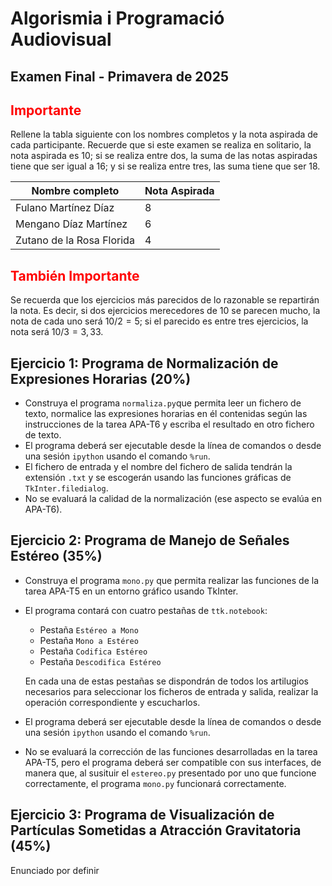 Algorismia i Programació Audiovisual
====================================

Examen Final - Primavera de 2025
--------------------------------

<span style="color:red">Importante</span>
-----------------------------------------

Rellene la tabla siguiente con los nombres completos y la nota aspirada de cada participante. Recuerde que
si este examen se realiza en solitario, la nota aspirada es 10; si se realiza entre dos, la suma de las
notas aspiradas tiene que ser igual a 16; y si se realiza entre tres, las suma tiene que ser 18.

| Nombre completo              | Nota Aspirada |
| ---------------------------- | ------------- |
| Fulano Martínez Díaz         | 8             |
| Mengano Díaz Martínez        | 6             |
| Zutano de la Rosa Florida    | 4             |

<span style="color:red">También Importante</span>
-------------------------------------------------

Se recuerda que los ejercicios más parecidos de lo razonable se repartirán la nota. Es decir, si dos ejercicios
merecedores de 10 se parecen mucho, la nota de cada uno será $10/2 = 5$; si
el parecido es entre tres ejercicios, la nota será $10/3=3,33$.

Ejercicio 1: Programa de Normalización de Expresiones Horarias (20%)
----------------------------------------------------------------------

- Construya el programa `normaliza.py`que permita leer un fichero de texto, normalice
  las expresiones horarias en él contenidas según las instrucciones de la tarea APA-T6
  y escriba el resultado en otro fichero de texto.
- El programa deberá ser ejecutable desde la línea de comandos o desde una sesión `ipython`
  usando el comando `%run`.
- El fichero de entrada y el nombre del fichero de salida tendrán la extensión `.txt` y
  se escogerán usando las funciones gráficas de `TkInter.filedialog`.
- No se evaluará la calidad de la normalización (ese aspecto se evalúa en APA-T6).

Ejercicio 2: Programa de Manejo de Señales Estéreo (35%)
--------------------------------------------------------

- Construya el programa `mono.py` que permita realizar las funciones de la tarea
  APA-T5 en un entorno gráfico usando TkInter.
- El programa contará con cuatro pestañas de `ttk.notebook`:

  - Pestaña `Estéreo a Mono`
  - Pestaña `Mono a Estéreo`
  - Pestaña `Codifica Estéreo`
  - Pestaña `Descodifica Estéreo`

  En cada una de estas pestañas se dispondrán de todos los artilugios necesarios para
  seleccionar los ficheros de entrada y salida, realizar la operación correspondiente
  y escucharlos.

- El programa deberá ser ejecutable desde la línea de comandos o desde una sesión `ipython`
  usando el comando `%run`.
- No se evaluará la corrección de las funciones desarrolladas en la tarea APA-T5, pero
  el programa deberá ser compatible con sus interfaces, de manera que, al susituir el
  `estereo.py` presentado por uno que funcione correctamente, el programa `mono.py`
  funcionará correctamente.

Ejercicio 3: Programa de Visualización de Partículas Sometidas a Atracción Gravitatoria (45%)
---------------------------------------------------------------------------------------------

Enunciado por definir
